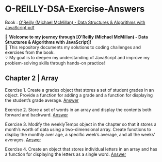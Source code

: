 # O-REILLY-DSA-Exercise-Answers

Book : [O'Reilly (Michael McMillan) - Data Structures & Algorithms with JavaScript.pdf](<https://github.com/sid-120/O-REILLY-DSA-Exercise-Answers/blob/main/O'Reilly%20(Michael%20McMillan)%20-%20Data%20Structures%20%26%20Algorithms%20with%20JavaScript.pdf>)

📘 **Welcome to my journey through [O'Reilly (Michael McMillan) - Data Structures & Algorithms with JavaScript]!**  
🚀 This repository documents my solutions to coding challenges and exercises from the book.  
💡 My goal is to deepen my understanding of JavaScript and improve my problem-solving skills through hands-on practice!

## Chapter 2 | Array

Exercise 1. Create a grades object that stores a set of student grades in an object. Provide a
function for adding a grade and a function for displaying the student’s grade average.
[Answer](https://github.com/sid-120/O-REILLY-DSA-Exercise-Answers/blob/main/grades.js)

Exercise 2. Store a set of words in an array and display the contents both forward and backward.
[Answer](https://github.com/sid-120/O-REILLY-DSA-Exercise-Answers/blob/main/forward-backward.js)

Exercise 3. Modify the weeklyTemps object in the chapter so that it stores a month’s worth of
data using a two-dimensional array. Create functions to display the monthly aver
age, a specific week’s average, and all the weeks’ averages.
[Answer](https://github.com/sid-120/O-REILLY-DSA-Exercise-Answers/blob/main/weeklyTemp.js)

Exercise 4. Create an object that stores individual letters in an array and has a function for
displaying the letters as a single word.
[Answer](https://github.com/sid-120/O-REILLY-DSA-Exercise-Answers/blob/main/singleWord.js)
